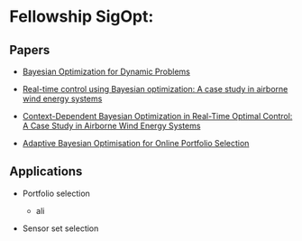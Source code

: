 # Fellowship SigOpt:

## Papers

 * [Bayesian Optimization for Dynamic Problems](https://arxiv.org/pdf/1803.03432.pdf)
 
 * [Real-time control using Bayesian optimization: A case study in airborne wind energy systems](https://www.sciencedirect.com/science/article/pii/S0967066117302101)
 
 * [Context-Dependent Bayesian Optimization in Real-Time Optimal Control: A Case Study in Airborne Wind Energy Systems](https://bayesopt.github.io/papers/2017/5.pdf)
 
 * [Adaptive Bayesian Optimisation for Online Portfolio Selection](http://www.robots.ox.ac.uk/~mosb/public/pdf/1566/NyikosaOsborneRobertsNipsBayesopt2015.pdf)
 
 ## Applications
 
 * Portfolio selection
    * ali
 
 * Sensor set selection

